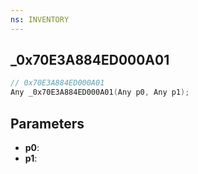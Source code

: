 ```yaml
---
ns: INVENTORY
---
```

## _0x70E3A884ED000A01

```c
// 0x70E3A884ED000A01
Any _0x70E3A884ED000A01(Any p0, Any p1);
```

## Parameters
* **p0**:
* **p1**:
